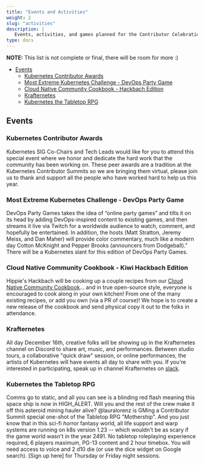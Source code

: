 ```yaml
---
title: "Events and Activities"
weight: 2
slug: "activities"
description: |
   Events, activities, and games planned for the Contributor Celebration
type: docs
---
```


**NOTE:** This list is not complete or final, there will be room for more :)
- [Events](#events)
  - [Kubernetes Contributor Awards](#kubernetes-contributor-awards)
  - [Most Extreme Kubernetes Challenge - DevOps Party Game](#most-extreme-kubernetes-challenge---devops-party-game)
  - [Cloud Native Community Cookbook - Hackbach Edition](#cloud-native-community-cookbook---kiwi-hackbach-edition)
  - [Krafternetes](#krafternetes)
  - [Kubernetes the Tabletop RPG](#kubernetes-the-tabletop-rpg)

## Events

### Kubernetes Contributor Awards

Kubernetes SIG Co-Chairs and Tech Leads would like for you to attend this special
event where we honor and dedicate the hard work that the community has been
working on. These peer awards are a tradition at the Kubernetes Contributor
Summits so we are bringing them virtual, please join us to thank and support all
the people who have worked hard to help us this year.

### Most Extreme Kubernetes Challenge - DevOps Party Game

DevOps Party Games takes the idea of “online party games” and tilts it on its
head by adding DevOps-inspired content to existing games, and then streams it
live via Twitch for a worldwide audience to watch, comment, and hopefully be
entertained. In addition, the hosts (Matt Stratton, Jeremy Meiss, and Dan Maher)
will provide color commentary, much like a modern day Cotton McKnight and
Pepper Brooks (announcers from Dodgeball).” There will be a Kubernetes slant
for this edition of DevOps Party Games.

 ### Cloud Native Community Cookbook - Kiwi Hackbach Edition
 
Hippie's Hackbach will be cooking up a couple recipes from our
[Cloud Native Community Cookbook](https://github.com/cncf/cloud-native-community-cookbook)...
and in true open-source style, everyone is encouraged to cook along in your own kitchen!
From one of the many existing recipes, or add you own (via a PR of course)! We hope is to
create a new release of the cookbook and send physical copy it out to the folks in attendance.

### Krafternetes

All day December 16th, creative folks will be showing up in the Krafternetes 
channel on Discord to share art, music, and performances. Between studio tours, 
a collaborative "quick draw" session, or online performances, the artists of
Kubernetes will have events all day to share with you.  If you're interested in
participating, speak up in channel Krafternetes on [slack].

### Kubernetes the Tabletop RPG

Comms go to static, and all you can see is a blinding red flash meaning this space 
ship is now in HIGH_ALERT. Will you and the rest of the crew make it off this 
asteroid mining hauler alive? @lauralorenz is GMing a Contributor Summit special 
one-shot of the Tabletop RPG "Mothership". And you just know that in this sci-fi 
_horror_ fantasy world, all life support and warp systems are running on k8s version 
1.23 -- which wouldn't be as scary if the game world wasn't in the year 2491. No 
tabletop roleplaying experience required, 6 players maximum, PG-13 content and 2 
hour timebox. You will need access to voice and 2 d10 die (or use the dice widget 
on Google search). [Sign up here] for Thursday or Friday night sessions.

[Cloud Native Community Cookbook]: https://github.com/cncf/cloud-native-community-cookbook
[sign up]: https://forms.gle/wrRd4vM1t2LfUdxW6 
[slack]: https://slack.k8s.io
